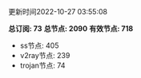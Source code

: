 更新时间2022-10-27 03:55:08

**总订阅: 73**
**总节点: 2090**
**有效节点: 718**
- ss节点: 405
- v2ray节点: 239
- trojan节点: 74
